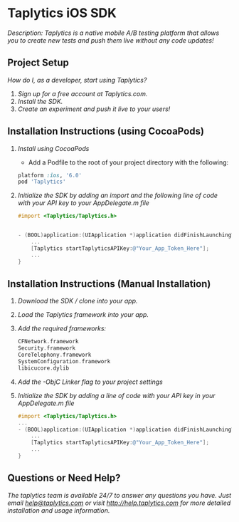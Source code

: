 # Taplytics iOS SDK

_Description: Taplytics is a native mobile A/B testing platform that allows you to create new tests and push them live without any code updates!_

## Project Setup

_How do I, as a developer, start using Taplytics?_ 

1. _Sign up for a free account at Taplytics.com._
2. _Install the SDK._
3. _Create an experiment and push it live to your users!_

## Installation Instructions (using CocoaPods)
    
1. _Install using CocoaPods_
    - Add a Podfile to the root of your project directory with the following:

    ```ruby
    platform :ios, '6.0'
    pod 'Taplytics'
    ```
    
2. _Initialize the SDK by adding an import and the following line of code with your API key to your AppDelegate.m file_

    
    ```objective-c
    #import <Taplytics/Taplytics.h>


    - (BOOL)application:(UIApplication *)application didFinishLaunchingWithOptions:(NSDictionary *)launchOptions {
        ...
        [Taplytics startTaplyticsAPIKey:@"Your_App_Token_Here"];
        ...
    }
    ```

## Installation Instructions (Manual Installation)


1. _Download the SDK / clone into your app._
2. _Load the Taplytics framework into your app._
3. _Add the required frameworks:_
    
    ```objective-c
    CFNetwork.framework
    Security.framework
    CoreTelephony.framework
    SystemConfiguration.framework
    libicucore.dylib
    ```
4. _Add the -ObjC Linker flag to your project settings_
5. _Initialize the SDK by adding a line of code with your API key in your AppDelegate.m file_
    
    ```objective-c
    #import <Taplytics/Taplytics.h>
    ...
    - (BOOL)application:(UIApplication *)application didFinishLaunchingWithOptions:(NSDictionary *)launchOptions {
        ...
        [Taplytics startTaplyticsAPIKey:@"Your_App_Token_Here"];
        ...
    }
    ```

## Questions or Need Help?

_The taplytics team is available 24/7 to answer any questions you have. Just email help@taplytics.com or visit http://help.taplytics.com for more detailed installation and usage information._
